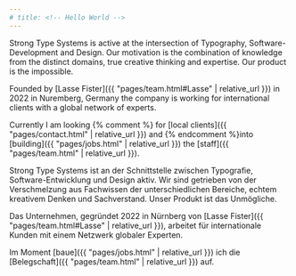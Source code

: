 ```yaml
---
# title: <!-- Hello World -->
---
```


Strong Type Systems is active at the intersection of Typography,
Software-Development and Design. Our motivation is the combination
of knowledge from the distinct domains, true creative thinking
and expertise. Our product is the impossible.

Founded by [Lasse Fister]({{ "pages/team.html#Lasse" | relative_url }}) in 2022
in Nuremberg, Germany the company is working for international
clients with a global network of experts.

Currently I am looking {% comment %} for [local clients]({{ "pages/contact.html" | relative_url }})
and {% endcomment %}into [building]({{ "pages/jobs.html" | relative_url }}) the [staff]({{ "pages/team.html" | relative_url }}).


<div class="language-separator de-de"> </div>

Strong Type Systems ist an der Schnittstelle zwischen Typografie,
Software-Entwicklung und Design aktiv. Wir sind getrieben von der Verschmelzung
aus Fachwissen der unterschiedlichen Bereiche, echtem kreativem Denken
und Sachverstand. Unser Produkt ist das Unmögliche.

Das Unternehmen, gegründet 2022 in Nürnberg von [Lasse Fister]({{ "pages/team.html#Lasse" | relative_url }}),
arbeitet für internationale Kunden mit einem Netzwerk globaler Experten.

Im Moment [baue]({{ "pages/jobs.html" | relative_url }}) ich die [Belegschaft]({{ "pages/team.html" | relative_url }}) auf.




